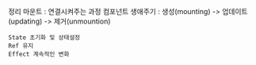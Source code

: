 정리 
    마운트 : 연결시켜주는 과정
    컴포넌트 생애주기 : 생성(mounting) -> 업데이트(updating) -> 제거(unmountion)
    
    State 초기화 및 상태설정 
    Ref 유지
    Effect 계속적인 변화